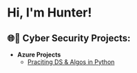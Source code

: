 <h1>Hi, I'm Hunter! 

<h2>🌐🔐 Cyber Security Projects:</h2>

- <b>Azure Projects</b>
  - [Praciting DS & Algos in Python](https://github.com/joshmadakor1/Algorithms-Practice)




<!--
**joshmadakor1/joshmadakor1** is a ✨ _special_ ✨ repository because its `README.md` (this file) appears on your GitHub profile.

Here are some ideas to get you started:

- 🔭 I’m currently working on ...
- 🌱 I’m currently learning ...
- 👯 I’m looking to collaborate on ...
- 🤔 I’m looking for help with ...
- 💬 Ask me about ...
- 📫 How to reach me: ...
- 😄 Pronouns: ...
- ⚡ Fun fact: ...
-->
